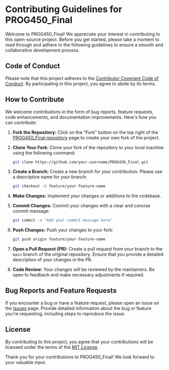 # Contributing Guidelines for PROG450_Final

Welcome to PROG450_Final! We appreciate your interest in contributing to this open-source project. Before you get started, please take a moment to read through and adhere to the following guidelines to ensure a smooth and collaborative development process.

## Code of Conduct

Please note that this project adheres to the [Contributor Covenant Code of Conduct](CODE_OF_CONDUCT.md). By participating in this project, you agree to abide by its terms.

## How to Contribute

We welcome contributions in the form of bug reports, feature requests, code enhancements, and documentation improvements. Here's how you can contribute:

1. **Fork the Repository:** Click on the "Fork" button on the top right of the [PROG450_Final repository](https://github.com/agart001/PROG450_Final) page to create your own fork of the project.

2. **Clone Your Fork:** Clone your fork of the repository to your local machine using the following command:

   ```bash
   git clone https://github.com/your-username/PROG450_Final.git
   ```

3. **Create a Branch:** Create a new branch for your contribution. Please use a descriptive name for your branch:

   ```bash
   git checkout -b feature/your-feature-name
   ```

4. **Make Changes:** Implement your changes or additions to the codebase.

5. **Commit Changes:** Commit your changes with a clear and concise commit message:

   ```bash
   git commit -m "Add your commit message here"
   ```

6. **Push Changes:** Push your changes to your fork:

   ```bash
   git push origin feature/your-feature-name
   ```

7. **Open a Pull Request (PR):** Create a pull request from your branch to the `main` branch of the original repository. Ensure that you provide a detailed description of your changes in the PR.

8. **Code Review:** Your changes will be reviewed by the maintainers. Be open to feedback and make necessary adjustments if required.

## Bug Reports and Feature Requests

If you encounter a bug or have a feature request, please open an issue on the [Issues](https://github.com/agart001/PROG450_Final/ISSUES/ISSUES_TEMPLATE.md) page. Provide detailed information about the bug or feature you're requesting, including steps to reproduce the issue.

## License

By contributing to this project, you agree that your contributions will be licensed under the terms of the [MIT License](LICENSE.txt).

Thank you for your contributions to PROG450_Final! We look forward to your valuable input.

